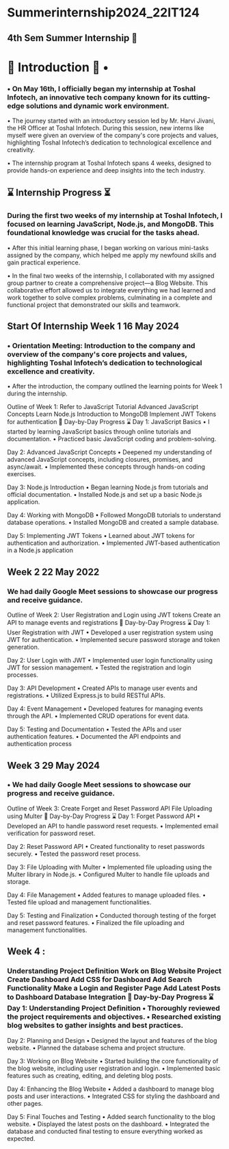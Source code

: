 # Summerinternship2024_22IT124
## 4th Sem Summer Internship 🌟
# 🚀 Introduction 🚀 • 
### • On May 16th, I officially began my internship at Toshal Infotech, an innovative tech company known for its cutting-edge solutions and dynamic work environment.

• The journey started with an introductory session led by Mr. Harvi Jivani, the HR Officer at Toshal Infotech. During this session, new interns like myself were given an overview of the company's core projects and values, highlighting Toshal Infotech’s dedication to technological excellence and creativity.

• The internship program at Toshal Infotech spans 4 weeks, designed to provide hands-on experience and deep insights into the tech industry.
 ## ⌛ Internship Progress ⏳
 ### During the first two weeks of my internship at Toshal Infotech, I focused on learning JavaScript, Node.js, and MongoDB. This foundational knowledge was crucial for the tasks ahead.

• After this initial learning phase, I began working on various mini-tasks assigned by the company, which helped me apply my newfound skills and gain practical experience.

• In the final two weeks of the internship, I collaborated with my assigned group partner to create a comprehensive project—a Blog Website. This collaborative effort allowed us to integrate everything we had learned and work together to solve complex problems, culminating in a complete and functional project that demonstrated our skills and teamwork.
## Start Of Internship Week 1 16 May 2024
### • Orientation Meeting: Introduction to the company and overview of the company's core projects and values, highlighting Toshal Infotech’s dedication to technological excellence and creativity.

• After the introduction, the company outlined the learning points for Week 1 during the internship.

Outline of Week 1: Refer to JavaScript Tutorial Advanced JavaScript Concepts Learn Node.js Introduction to MongoDB Implement JWT Tokens for authentication 📝 Day-by-Day Progress ⌛ Day 1: JavaScript Basics • I started by learning JavaScript basics through online tutorials and documentation. • Practiced basic JavaScript coding and problem-solving.

Day 2: Advanced JavaScript Concepts • Deepened my understanding of advanced JavaScript concepts, including closures, promises, and async/await. • Implemented these concepts through hands-on coding exercises.

Day 3: Node.js Introduction • Began learning Node.js from tutorials and official documentation. • Installed Node.js and set up a basic Node.js application.

Day 4: Working with MongoDB • Followed MongoDB tutorials to understand database operations. • Installed MongoDB and created a sample database.

Day 5: Implementing JWT Tokens • Learned about JWT tokens for authentication and authorization. • Implemented JWT-based authentication in a Node.js application
## Week 2 22 May 2022
###  We had daily Google Meet sessions to showcase our progress and receive guidance.

Outline of Week 2: User Registration and Login using JWT tokens Create an API to manage events and registrations 📝 Day-by-Day Progress ⌛ Day 1: User Registration with JWT • Developed a user registration system using JWT for authentication. • Implemented secure password storage and token generation.

Day 2: User Login with JWT • Implemented user login functionality using JWT for session management. • Tested the registration and login processes.

Day 3: API Development • Created APIs to manage user events and registrations. • Utilized Express.js to build RESTful APIs.

Day 4: Event Management • Developed features for managing events through the API. • Implemented CRUD operations for event data.

Day 5: Testing and Documentation • Tested the APIs and user authentication features. • Documented the API endpoints and authentication process
## Week 3 29 May 2024 
###  • We had daily Google Meet sessions to showcase our progress and receive guidance.

Outline of Week 3: Create Forget and Reset Password API File Uploading using Multer 📝 Day-by-Day Progress ⌛ Day 1: Forget Password API • Developed an API to handle password reset requests. • Implemented email verification for password reset.

Day 2: Reset Password API • Created functionality to reset passwords securely. • Tested the password reset process.

Day 3: File Uploading with Multer • Implemented file uploading using the Multer library in Node.js. • Configured Multer to handle file uploads and storage.

Day 4: File Management • Added features to manage uploaded files. • Tested file upload and management functionalities.

Day 5: Testing and Finalization • Conducted thorough testing of the forget and reset password features. • Finalized the file uploading and management functionalities.
## Week 4 : 
### Understanding Project Definition Work on Blog Website Project Create Dashboard Add CSS for Dashboard Add Search Functionality Make a Login and Register Page Add Latest Posts to Dashboard Database Integration 📝 Day-by-Day Progress ⌛ Day 1: Understanding Project Definition • Thoroughly reviewed the project requirements and objectives. • Researched existing blog websites to gather insights and best practices.

Day 2: Planning and Design • Designed the layout and features of the blog website. • Planned the database schema and project structure.

Day 3: Working on Blog Website • Started building the core functionality of the blog website, including user registration and login. • Implemented basic features such as creating, editing, and deleting blog posts.

Day 4: Enhancing the Blog Website • Added a dashboard to manage blog posts and user interactions. • Integrated CSS for styling the dashboard and other pages.

Day 5: Final Touches and Testing • Added search functionality to the blog website. • Displayed the latest posts on the dashboard. • Integrated the database and conducted final testing to ensure everything worked as expected.
